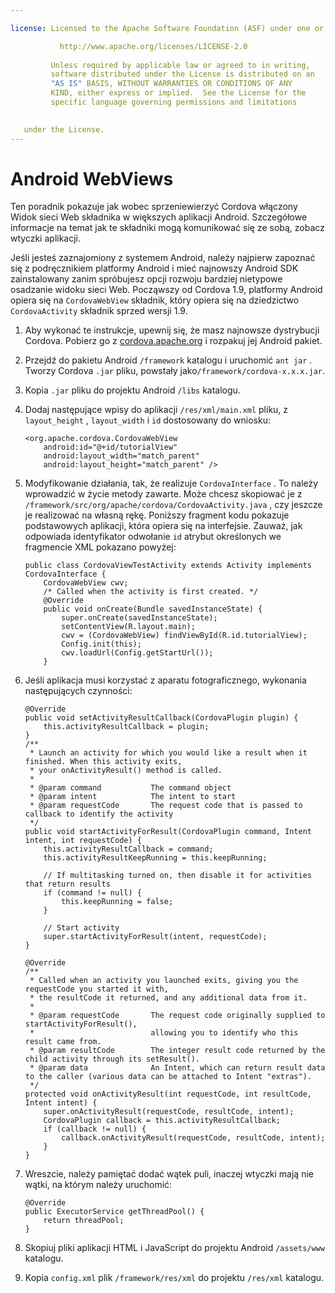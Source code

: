 ```yaml
---

license: Licensed to the Apache Software Foundation (ASF) under one or more contributor license agreements. See the NOTICE file distributed with this work for additional information regarding copyright ownership. The ASF licenses this file to you under the Apache License, Version 2.0 (the "License"); you may not use this file except in compliance with the License. You may obtain a copy of the License at

           http://www.apache.org/licenses/LICENSE-2.0
    
         Unless required by applicable law or agreed to in writing,
         software distributed under the License is distributed on an
         "AS IS" BASIS, WITHOUT WARRANTIES OR CONDITIONS OF ANY
         KIND, either express or implied.  See the License for the
         specific language governing permissions and limitations
    

   under the License.
---
```


# Android WebViews

Ten poradnik pokazuje jak wobec sprzeniewierzyć Cordova włączony Widok sieci Web składnika w większych aplikacji Android. Szczegółowe informacje na temat jak te składniki mogą komunikować się ze sobą, zobacz wtyczki aplikacji.

Jeśli jesteś zaznajomiony z systemem Android, należy najpierw zapoznać się z podręcznikiem platformy Android i mieć najnowszy Android SDK zainstalowany zanim spróbujesz opcji rozwoju bardziej nietypowe osadzanie widoku sieci Web. Począwszy od Cordova 1.9, platformy Android opiera się na `CordovaWebView` składnik, który opiera się na dziedzictwo `CordovaActivity` składnik sprzed wersji 1.9.

1.  Aby wykonać te instrukcje, upewnij się, że masz najnowsze dystrybucji Cordova. Pobierz go z [cordova.apache.org][1] i rozpakuj jej Android pakiet.

2.  Przejdź do pakietu Android `/framework` katalogu i uruchomić `ant jar` . Tworzy Cordova `.jar` pliku, powstały jako`/framework/cordova-x.x.x.jar`.

3.  Kopia `.jar` pliku do projektu Android `/libs` katalogu.

4.  Dodaj następujące wpisy do aplikacji `/res/xml/main.xml` pliku, z `layout_height` , `layout_width` i `id` dostosowany do wniosku:
    
        <org.apache.cordova.CordovaWebView
            android:id="@+id/tutorialView"
            android:layout_width="match_parent"
            android:layout_height="match_parent" />
        

5.  Modyfikowanie działania, tak, że realizuje `CordovaInterface` . To należy wprowadzić w życie metody zawarte. Może chcesz skopiować je z `/framework/src/org/apache/cordova/CordovaActivity.java` , czy jeszcze je realizować na własną rękę. Poniższy fragment kodu pokazuje podstawowych aplikacji, która opiera się na interfejsie. Zauważ, jak odpowiada identyfikator odwołanie `id` atrybut określonych we fragmencie XML pokazano powyżej:
    
        public class CordovaViewTestActivity extends Activity implements CordovaInterface {
            CordovaWebView cwv;
            /* Called when the activity is first created. */
            @Override
            public void onCreate(Bundle savedInstanceState) {
                super.onCreate(savedInstanceState);
                setContentView(R.layout.main);
                cwv = (CordovaWebView) findViewById(R.id.tutorialView);
                Config.init(this);
                cwv.loadUrl(Config.getStartUrl());
            }
        

6.  Jeśli aplikacja musi korzystać z aparatu fotograficznego, wykonania następujących czynności:
    
        @Override
        public void setActivityResultCallback(CordovaPlugin plugin) {
            this.activityResultCallback = plugin;
        }
        /**
         * Launch an activity for which you would like a result when it finished. When this activity exits,
         * your onActivityResult() method is called.
         *
         * @param command           The command object
         * @param intent            The intent to start
         * @param requestCode       The request code that is passed to callback to identify the activity
         */
        public void startActivityForResult(CordovaPlugin command, Intent intent, int requestCode) {
            this.activityResultCallback = command;
            this.activityResultKeepRunning = this.keepRunning;
        
            // If multitasking turned on, then disable it for activities that return results
            if (command != null) {
                this.keepRunning = false;
            }
        
            // Start activity
            super.startActivityForResult(intent, requestCode);
        }   
        
        @Override
        /**
         * Called when an activity you launched exits, giving you the requestCode you started it with,
         * the resultCode it returned, and any additional data from it.
         *
         * @param requestCode       The request code originally supplied to startActivityForResult(),
         *                          allowing you to identify who this result came from.
         * @param resultCode        The integer result code returned by the child activity through its setResult().
         * @param data              An Intent, which can return result data to the caller (various data can be attached to Intent "extras").
         */
        protected void onActivityResult(int requestCode, int resultCode, Intent intent) {
            super.onActivityResult(requestCode, resultCode, intent);
            CordovaPlugin callback = this.activityResultCallback;
            if (callback != null) {
                callback.onActivityResult(requestCode, resultCode, intent);
            }
        }
        

7.  Wreszcie, należy pamiętać dodać wątek puli, inaczej wtyczki mają nie wątki, na którym należy uruchomić:
    
        @Override
        public ExecutorService getThreadPool() {
            return threadPool;
        }
        

8.  Skopiuj pliki aplikacji HTML i JavaScript do projektu Android `/assets/www` katalogu.

9.  Kopia `config.xml` plik `/framework/res/xml` do projektu `/res/xml` katalogu.

 [1]: http://cordova.apache.org